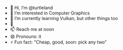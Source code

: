 - 👋 Hi, I’m @turtleland
- 👀 I’m interested in Computer Graphics
- 🌱 I’m currently learning Vulkan, but other things too
- 💞 
- 📫 Reach me at noon
- 😄 Pronouns: it
- ⚡ Fun fact: "Cheap, good, soon: pick any two"

<!---
turtleland/turtleland is a ✨ special ✨ repository because its `README.md` (this file) appears on your GitHub profile.
You can click the Preview link to take a look at your changes.
--->
